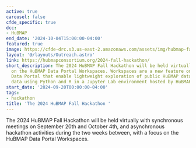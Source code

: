 ```yaml
---
active: true
carousel: false
cfde_specific: true
dcc:
- HuBMAP
end_date: '2024-10-04T15:00:00-04:00'
featured: true
image: https://cfde-drc.s3.us-east-2.amazonaws.com/assets/img/hubmap-fall2024.png
layout: '@/layouts/Outreach.astro'
link: https://hubmapconsortium.org/2024-fall-hackathon/
short_description: The 2024 HuBMAP Fall Hackathon will be held virtually with a focus
  on the HuBMAP Data Portal Workspaces. Workspaces are a new feature on the HuBMAP
  Data Portal that enable lightweight exploration of public HuBMAP data and user-provided
  data using Python and R in a Jupyter Lab environment hosted by HuBMAP at no cost.
start_date: '2024-09-20T00:00:00-04:00'
tags: 
- hackathon
title: 'The 2024 HuBMAP Fall Hackathon '
---
```

The 2024 HuBMAP Fall Hackathon will be held virtually with synchronous meetings on September 20th and October 4th, and asynchronous hackathon activities during the two weeks between, with a focus on the HuBMAP Data Portal Workspaces. 